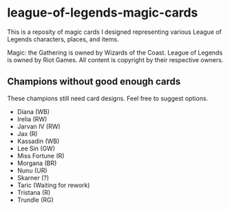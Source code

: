 # league-of-legends-magic-cards

This is a reposity of magic cards I designed representing various League of Legends characters, places, and items. 

Magic: the Gathering is owned by Wizards of the Coast. League of Legends is owned by Riot Games. All content is copyright by their respective owners.

## Champions without good enough cards
These champions still need card designs. Feel free to suggest options.

* Diana (WB)
* Irelia (RW)
* Jarvan IV (RW)
* Jax (R)
* Kassadin (WB)
* Lee Sin (GW)
* Miss Fortune (R)
* Morgana (BR)
* Nunu (UR)
* Skarner (?)
* Taric (Waiting for rework)
* Tristana (R)
* Trundle (RG)
